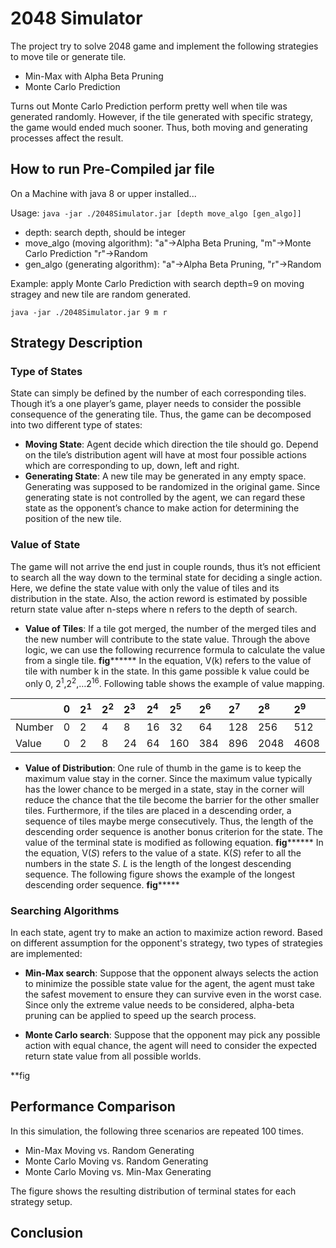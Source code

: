 # 2048 Simulator

The project try to solve 2048 game and implement the following strategies to move tile or generate tile.
* Min-Max with Alpha Beta Pruning
* Monte Carlo Prediction

Turns out Monte Carlo Prediction perform pretty well when tile was generated randomly. However, if the tile generated with specific strategy, the game would ended much sooner. Thus, both moving and generating processes affect the result.  


## How to run Pre-Compiled jar file
On a Machine with java 8 or upper installed...

Usage:
```java -jar ./2048Simulator.jar [depth move_algo [gen_algo]]```
- depth: search depth, should be integer
- move_algo (moving algorithm): "a"->Alpha Beta Pruning, "m"->Monte Carlo Prediction "r"->Random
- gen_algo (generating algorithm): "a"->Alpha Beta Pruning, "r"->Random


Example: apply Monte Carlo Prediction with search depth=9 on moving stragey and new tile are random generated.

```java -jar ./2048Simulator.jar 9 m r```


## Strategy Description
### Type of States
State can simply be defined by the number of each corresponding tiles. Though it’s a one player’s game, player needs to consider the possible consequence of the generating tile. Thus, the game can be decomposed into two different type of states: 
* **Moving State**: Agent decide which direction the tile should go. Depend on the tile’s distribution agent will have at most four possible actions which are corresponding to up, down, left and right.
* **Generating State**: A new tile may be generated in any empty space. Generating was supposed to be randomized in the original game. Since generating state is not controlled by the agent, we can regard these state as the opponent’s chance to make action for determining the position of the new tile. 
 
### Value of State
The game will not arrive the end just in couple rounds, thus it’s not efficient to search all the way down to the terminal state for deciding a single action. Here, we define the state value with only the value of tiles and its distribution in the state. Also, the action reword is estimated by possible return state value after n-steps where n refers to the depth of search. 

* **Value of Tiles**: If a tile got merged, the number of the merged tiles and the new number will contribute to the state value. Through the above logic, we can use the following recurrence formula to calculate the value from a single tile.
**fig********
In the equation, V(k) refers to the value of tile with number k in the state.  In this game possible k value could be only 0, 2<sup>1</sup>,2<sup>2</sup>,…2<sup>16</sup>. Following table shows the example of value mapping.

| |0|2<sup>1</sup>|2<sup>2</sup>|2<sup>3</sup>|2<sup>4</sup>|2<sup>5</sup>|2<sup>6</sup>|2<sup>7</sup>|2<sup>8</sup>|2<sup>9</sup>|...|
|:---|:---|:---|:---|:---|:---|:---|:---|:---|:---|:---|:---|
|Number|0|2|4|8|16|32|64|128|256|512|...|
|Value |0|2|8|24|64|160|384|896|2048|4608|...|


* **Value of Distribution**: One rule of thumb in the game is to keep the maximum value stay in the corner. Since the maximum value typically has the lower chance to be merged in a state, stay in the corner will reduce the chance that the tile become the barrier for the other smaller tiles. Furthermore, if the tiles are placed in a descending order, a sequence of tiles maybe merge consecutively. Thus, the length of the descending order sequence is another bonus criterion for the state. The value of the terminal state is modified as following equation. **fig******** In the equation, V(_S_) refers to the value of a state. K(_S_) refer to all the numbers in the state _S_. _L_ is the length of the longest descending sequence. The following figure shows the example of the longest descending order sequence. **fig*******



### Searching Algorithms

In each state, agent try to make an action to maximize action reword. Based on different assumption for the opponent's strategy, two types of strategies are implemented:
 
* **Min-Max search**: Suppose that the opponent always selects the action to minimize the possible state value for the agent, the agent must take the safest movement to ensure they can survive even in the worst case. Since only the extreme value needs to be considered, alpha-beta pruning can be applied to speed up the search process.

* **Monte Carlo search**: Suppose that the opponent may pick any possible action with equal chance, the agent will need to consider the expected return state value from all possible worlds.

**fig


## Performance Comparison

In this simulation, the following three scenarios are repeated 100 times. 
* Min-Max Moving vs. Random Generating
* Monte Carlo Moving vs. Random Generating
* Monte Carlo Moving vs. Min-Max Generating
 
The figure shows the resulting distribution of terminal states for each strategy setup. 
 
 
 

## Conclusion 




